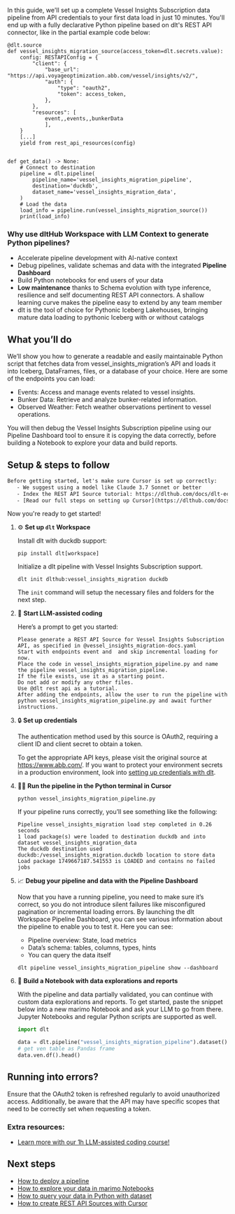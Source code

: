 In this guide, we'll set up a complete Vessel Insights Subscription data pipeline from API credentials to your first data load in just 10 minutes. You'll end up with a fully declarative Python pipeline based on dlt's REST API connector, like in the partial example code below:

```python-outcome
@dlt.source
def vessel_insights_migration_source(access_token=dlt.secrets.value):
    config: RESTAPIConfig = {
        "client": {
            "base_url": "https://api.voyageoptimization.abb.com/vessel/insights/v2/",
            "auth": {
                "type": "oauth2",
                "token": access_token,
            },
        },
        "resources": [
            event,,events,,bunkerData
            ],
    }
    [...]
    yield from rest_api_resources(config)


def get_data() -> None:
    # Connect to destination
    pipeline = dlt.pipeline(
        pipeline_name='vessel_insights_migration_pipeline',
        destination='duckdb',
        dataset_name='vessel_insights_migration_data', 
    )
    # Load the data
    load_info = pipeline.run(vessel_insights_migration_source())
    print(load_info) 
```

### Why use dltHub Workspace with LLM Context to generate Python pipelines?

- Accelerate pipeline development with AI-native context
- Debug pipelines, validate schemas and data with the integrated **Pipeline Dashboard**
- Build Python notebooks for end users of your data
- **Low maintenance** thanks to Schema evolution with type inference, resilience and self documenting REST API connectors. A shallow learning curve makes the pipeline easy to extend by any team member
- dlt is the tool of choice for Pythonic Iceberg Lakehouses, bringing mature data loading to pythonic Iceberg with or without catalogs

## What you’ll do

We’ll show you how to generate a readable and easily maintainable Python script that fetches data from vessel_insights_migration’s API and loads it into Iceberg, DataFrames, files, or a database of your choice. Here are some of the endpoints you can load:

- Events: Access and manage events related to vessel insights.
- Bunker Data: Retrieve and analyze bunker-related information.
- Observed Weather: Fetch weather observations pertinent to vessel operations.

You will then debug the Vessel Insights Subscription pipeline using our Pipeline Dashboard tool to ensure it is copying the data correctly, before building a Notebook to explore your data and build reports.

## Setup & steps to follow

```default
Before getting started, let's make sure Cursor is set up correctly:
   - We suggest using a model like Claude 3.7 Sonnet or better
   - Index the REST API Source tutorial: https://dlthub.com/docs/dlt-ecosystem/verified-sources/rest_api/ and add it to context as **@dlt rest api**
   - [Read our full steps on setting up Cursor](https://dlthub.com/docs/dlt-ecosystem/llm-tooling/cursor-restapi#23-configuring-cursor-with-documentation)
```

Now you're ready to get started!

1. ⚙️ **Set up `dlt` Workspace**
    
    Install dlt with duckdb support:
    ```shell
    pip install dlt[workspace]
    ```

    Initialize a dlt pipeline with Vessel Insights Subscription support.
    ```shell
    dlt init dlthub:vessel_insights_migration duckdb
    ```

    The `init` command will setup the necessary files and folders for the next step.
    
2. 🤠 **Start LLM-assisted coding**
    
    Here’s a prompt to get you started:
    
    ```prompt
    Please generate a REST API Source for Vessel Insights Subscription API, as specified in @vessel_insights_migration-docs.yaml 
    Start with endpoints event and  and skip incremental loading for now. 
    Place the code in vessel_insights_migration_pipeline.py and name the pipeline vessel_insights_migration_pipeline. 
    If the file exists, use it as a starting point. 
    Do not add or modify any other files. 
    Use @dlt rest api as a tutorial. 
    After adding the endpoints, allow the user to run the pipeline with python vessel_insights_migration_pipeline.py and await further instructions.
    ```

    
3. 🔒 **Set up credentials** 
    
    The authentication method used by this source is OAuth2, requiring a client ID and client secret to obtain a token.
    
    To get the appropriate API keys, please visit the original source at https://www.abb.com/.
    If you want to protect your environment secrets in a production environment, look into [setting up credentials with dlt](https://dlthub.com/docs/walkthroughs/add_credentials).
    
4. 🏃‍♀️ **Run the pipeline in the Python terminal in Cursor**
    
    ```shell
    python vessel_insights_migration_pipeline.py
    ```
    
    If your pipeline runs correctly, you’ll see something like the following:
    
    ```shell
    Pipeline vessel_insights_migration load step completed in 0.26 seconds
    1 load package(s) were loaded to destination duckdb and into dataset vessel_insights_migration_data
    The duckdb destination used duckdb:/vessel_insights_migration.duckdb location to store data
    Load package 1749667187.541553 is LOADED and contains no failed jobs
    ```
    
5. 📈 **Debug your pipeline and data with the Pipeline Dashboard**

    Now that you have a running pipeline, you need to make sure it’s correct, so you do not introduce silent failures like misconfigured pagination or incremental loading errors. By launching the dlt Workspace Pipeline Dashboard, you can see various information about the pipeline to enable you to test it. Here you can see:
    - Pipeline overview: State, load metrics
    - Data’s schema: tables, columns, types, hints
    - You can query the data itself
    
    ```shell
    dlt pipeline vessel_insights_migration_pipeline show --dashboard
    ```
    
6. 🐍 **Build a Notebook with data explorations and reports**

    With the pipeline and data partially validated, you can continue with custom data explorations and reports. To get started, paste the snippet below into a new marimo Notebook and ask your LLM to go from there. Jupyter Notebooks and regular Python scripts are supported as well.

    
    ```python
    import dlt

   data = dlt.pipeline("vessel_insights_migration_pipeline").dataset()
   # get ven table as Pandas frame
   data.ven.df().head()
    ```

## Running into errors?

Ensure that the OAuth2 token is refreshed regularly to avoid unauthorized access. Additionally, be aware that the API may have specific scopes that need to be correctly set when requesting a token.

### Extra resources:

- [Learn more with our 1h LLM-assisted coding course!](https://www.youtube.com/watch?v=GGid70rnJuM)

## Next steps

- [How to deploy a pipeline](https://dlthub.com/docs/walkthroughs/deploy-a-pipeline)
- [How to explore your data in marimo Notebooks](https://dlthub.com/docs/general-usage/dataset-access/marimo)
- [How to query your data in Python with dataset](https://dlthub.com/docs/general-usage/dataset-access/dataset)
- [How to create REST API Sources with Cursor](https://dlthub.com/docs/dlt-ecosystem/llm-tooling/cursor-restapi)